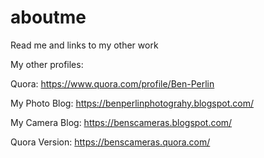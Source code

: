 # aboutme
Read me and links to my other work

My other profiles:

Quora: https://www.quora.com/profile/Ben-Perlin

My Photo Blog: https://benperlinphotograhy.blogspot.com/


My Camera Blog: https://benscameras.blogspot.com/

Quora Version: https://benscameras.quora.com/
